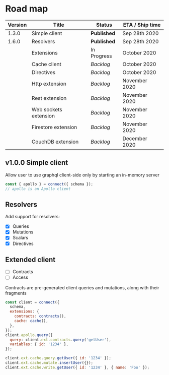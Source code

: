 # Road map

| Version | Title                 | Status        | ETA / Ship time |
| ------- | --------------------- | ------------- | --------------- |
| 1.3.0   | Simple client         | **Published** | Sep 28th 2020   |
| 1.6.0   | Resolvers             | **Published** | Sep 28th 2020   |
|         | Extensions            | In Progress   | October 2020    |
|         | Cache client          | _Backlog_     | October 2020    |
|         | Directives            | _Backlog_     | October 2020    |
|         | Http extension        | _Backlog_     | November 2020   |
|         | Rest extension        | _Backlog_     | November 2020   |
|         | Web sockets extension | _Backlog_     | November 2020   |
|         | Firestore extension   | _Backlog_     | November 2020   |
|         | CouchDB extension     | _Backlog_     | December 2020   |

## v1.0.0 Simple client

Allow user to use graphql client-side only by starting an in-memory server

```js
const { apollo } = connect({ schema });
// apollo is an Apollo client
```

## Resolvers

Add support for resolvers:

- [x] Queries
- [x] Mutations
- [x] Scalars
- [x] Directives

## Extended client

- [ ] Contracts
- [ ] Access

Contracts are pre-generated client queries and mutations, along with their fragments

```js
const client = connect({
  schema,
  extensions: {
    contracts: contracts(),
    cache: cache(),
  },
});
client.apollo.query({
  query: client.ext.contracts.query('getUser'),
  variables: { id: '1234' },
});

client.ext.cache.query.getUser({ id: '1234' });
client.ext.cache.mutate.insertUser({});
client.ext.cache.write.getUser({ id: '1234' }, { name: 'Foo' });
```
